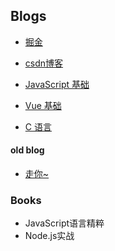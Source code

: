 ## Blogs


- [掘金](https://juejin.im/user/5ac25ecb6fb9a028d0439cf1/posts) 

- [csdn博客](https://blog.csdn.net/fengzhiyan123)

- [JavaScript 基础](./page/JavaScript.html)

- [Vue 基础](./page/vue.html)

- [C 语言](./page/C_code.html)


#### old blog

- [走你~](https://github.com/asiFeng/Blog)

### Books
- JavaScript语言精粹
- Node.js实战






